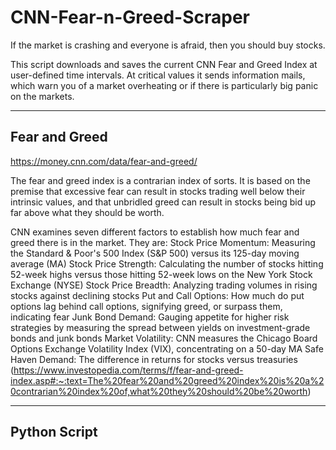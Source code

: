 # CNN-Fear-n-Greed-Scraper
If the market is crashing and everyone is afraid, then you should buy stocks.


This script downloads and saves the current CNN Fear and Greed Index at user-defined time intervals. At critical values it sends information mails, which warn you of a market overheating or if there is particularly big panic on the markets. 



---
## Fear and Greed

https://money.cnn.com/data/fear-and-greed/

The fear and greed index is a contrarian index of sorts. It is based on the premise that excessive fear can result in stocks trading well below their intrinsic values, and that unbridled greed can result in stocks being bid up far above what they should be worth. 

CNN examines seven different factors to establish how much fear and greed there is in the market. They are:
Stock Price Momentum: Measuring the Standard & Poor's 500 Index (S&P 500) versus its 125-day moving average (MA)
Stock Price Strength: Calculating the number of stocks hitting 52-week highs versus those hitting 52-week lows on the New York Stock Exchange (NYSE)
Stock Price Breadth: Analyzing trading volumes in rising stocks against declining stocks
Put and Call Options: How much do put options lag behind call options, signifying greed, or surpass them, indicating fear
Junk Bond Demand: Gauging appetite for higher risk strategies by measuring the spread between yields on investment-grade bonds and junk bonds
Market Volatility: CNN measures the Chicago Board Options Exchange Volatility Index (VIX), concentrating on a 50-day MA
Safe Haven Demand: The difference in returns for stocks versus treasuries
(https://www.investopedia.com/terms/f/fear-and-greed-index.asp#:~:text=The%20fear%20and%20greed%20index%20is%20a%20contrarian%20index%20of,what%20they%20should%20be%20worth)

---
## Python Script

